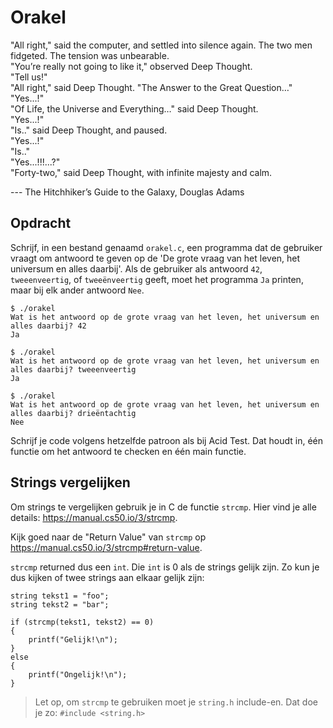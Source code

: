 # Orakel

"All right," said the computer, and settled into silence again. The two men fidgeted. The tension was unbearable.  
"You’re really not going to like it," observed Deep Thought.  
"Tell us!"  
"All right," said Deep Thought. "The Answer to the Great Question…"  
"Yes...!"  
"Of Life, the Universe and Everything…" said Deep Thought.  
"Yes...!"  
"Is.." said Deep Thought, and paused.  
"Yes...!"  
"Is.."  
"Yes...!!!...?"  
"Forty-two," said Deep Thought, with infinite majesty and calm.

--- The Hitchhiker’s Guide to the Galaxy, Douglas Adams

## Opdracht

Schrijf, in een bestand genaamd `orakel.c`, een programma dat de gebruiker vraagt om antwoord te geven op de 'De grote vraag van het leven, het universum en alles daarbij'.
Als de gebruiker als antwoord `42`, `tweeenveertig`, of `tweeënveertig` geeft, moet het programma `Ja` printen, maar bij elk ander antwoord `Nee`.

    $ ./orakel
    Wat is het antwoord op de grote vraag van het leven, het universum en alles daarbij? 42
    Ja

    $ ./orakel
    Wat is het antwoord op de grote vraag van het leven, het universum en alles daarbij? tweeenveertig
    Ja

    $ ./orakel
    Wat is het antwoord op de grote vraag van het leven, het universum en alles daarbij? drieëntachtig
    Nee

Schrijf je code volgens hetzelfde patroon als bij Acid Test. Dat houdt in, één functie om het antwoord te checken en één main functie.

## Strings vergelijken

Om strings te vergelijken gebruik je in C de functie `strcmp`. Hier vind je alle details: <https://manual.cs50.io/3/strcmp>.

Kijk goed naar de "Return Value" van `strcmp` op <https://manual.cs50.io/3/strcmp#return-value>.

`strcmp` returned dus een `int`. Die `int` is 0 als de strings gelijk zijn. Zo kun je dus kijken of twee strings aan elkaar gelijk zijn:

    string tekst1 = "foo";
    string tekst2 = "bar";

    if (strcmp(tekst1, tekst2) == 0)
    {
        printf("Gelijk!\n");
    }
    else
    {
        printf("Ongelijk!\n");
    }

> Let op, om `strcmp` te gebruiken moet je `string.h` include-en. Dat doe je zo: `#include <string.h>`